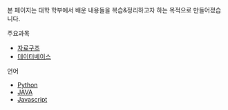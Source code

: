 본 페이지는 대학 학부에서 배운 내용들을 복습&정리하고자 하는 목적으로 만들어졌습니다.



주요과목

- [자료구조](./DataStructure)
- [데이터베이스](./Database)



언어

- [Python](./Python)
- [JAVA](./JAVA)
- [Javascript](./Javascript)

